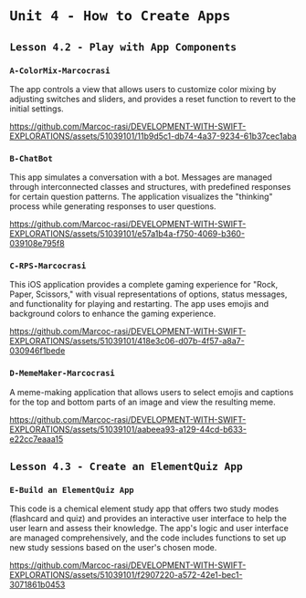 # `Unit 4 - How to Create Apps`

## `Lesson 4.2 - Play with App Components`

### `A-ColorMix-Marcocrasi`

The app controls a view that allows users to customize color mixing by adjusting switches and sliders, and provides a reset function to revert to the initial settings.

https://github.com/Marcoc-rasi/DEVELOPMENT-WITH-SWIFT-EXPLORATIONS/assets/51039101/11b9d5c1-db74-4a37-9234-61b37cec1aba

### `B-ChatBot`

This app simulates a conversation with a bot. Messages are managed through interconnected classes and structures, with predefined responses for certain question patterns. The application visualizes the "thinking" process while generating responses to user questions.

https://github.com/Marcoc-rasi/DEVELOPMENT-WITH-SWIFT-EXPLORATIONS/assets/51039101/e57a1b4a-f750-4069-b360-039108e795f8

### `C-RPS-Marcocrasi`

This iOS application provides a complete gaming experience for "Rock, Paper, Scissors," with visual representations of options, status messages, and functionality for playing and restarting. The app uses emojis and background colors to enhance the gaming experience.

https://github.com/Marcoc-rasi/DEVELOPMENT-WITH-SWIFT-EXPLORATIONS/assets/51039101/418e3c06-d07b-4f57-a8a7-030946f1bede

### `D-MemeMaker-Marcocrasi`

A meme-making application that allows users to select emojis and captions for the top and bottom parts of an image and view the resulting meme.

https://github.com/Marcoc-rasi/DEVELOPMENT-WITH-SWIFT-EXPLORATIONS/assets/51039101/aabeea93-a129-44cd-b633-e22cc7eaaa15

## `Lesson 4.3 - Create an ElementQuiz App`

### `E-Build an ElementQuiz App`

This code is a chemical element study app that offers two study modes (flashcard and quiz) and provides an interactive user interface to help the user learn and assess their knowledge. The app's logic and user interface are managed comprehensively, and the code includes functions to set up new study sessions based on the user's chosen mode.

https://github.com/Marcoc-rasi/DEVELOPMENT-WITH-SWIFT-EXPLORATIONS/assets/51039101/f2907220-a572-42e1-bec1-3071861b0453


